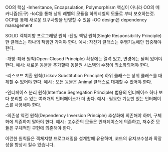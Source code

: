 OO의 핵심
-Inheritance, Encapsulation, Polymorphism
  핵심이 아니라 OO의 메커니즘(도구)
-IoC를 통해 상위 레벨의 모듈을 하위레벨의 모듈로 부터 보호하는것.
  OCP를 통해 새로운 요구사항을 반영할 수 있음
-OO design은 dependency management

SOLID 객체지향 프로그래밍 원칙
  -단일 책임 원칙(Single Responsibility Principle)
  한 클래스는 하나의 책임만 가져야 한다.
  예시: 자전거 클래스는 주행기능에만 집중해야 한다.
  
  -개방-폐쇄 원칙(Open-Closed Principle)
  확장에는 열려 있고, 변경에는 닫혀 있어야 한다.
  예시: 새로운 동물을 추가할때 동물원 시스템의 수정이 최소화되어야 한다.
  
  -리스코프 치환 원칙(Liskov Substitution Principle)
  하위 클래스는 상위 클래스를 대체할 수 있어야 한다.
  예시 : 모든 동물은 Animal 클래스로 대체할 수 있어야 한다.
  
  -인터페이스 분리 원칙(Interface Segregation Principle)
  범용의 인터페이스 하나 보다 분리할 수 있는 여러개의 인터페이스가 더 좋다.
  예시 : 필요한 기능만 있는 인터페이스를 사용해야 한다.
  
  -의존성 역전 원칙(Dependency Inversion Principle)
  추상화에 의존해야 하며, 구체화에 의존하지 말아야 한다.
  예시 : 고수준의 모듈은 인터페이스에 의존하고, 저수준 모듈은 구체적인 구현에 의존해야 한다.
  
  이런한 원칙들은 객체지향 프로그래밍을 설계할때 유용하며, 코드의 유지보수성과 확장성을 향상시 킬수 있습니다.
